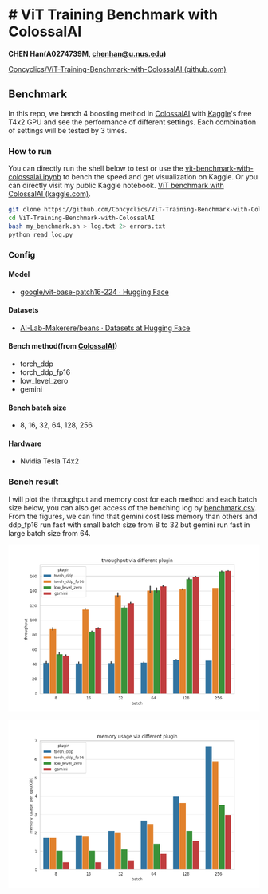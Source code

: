 # # ViT Training Benchmark with ColossalAI

**CHEN Han(A0274739M, chenhan@u.nus.edu)**

[Concyclics/ViT-Training-Benchmark-with-ColossalAI (github.com)](https://github.com/Concyclics/ViT-Training-Benchmark-with-ColossalAI)

## Benchmark

In this repo, we bench 4 boosting method in [ColossalAI](https://github.com/hpcaitech/ColossalAI) with [Kaggle](https://www.kaggle.com)'s free T4x2 GPU and see the performance of different settings. Each combination of settings will be tested by 3 times.

### How to run

You can directly run the shell below to test or use the [vit-benchmark-with-colossalai.ipynb](./vit-benchmark-with-colossalai.ipynb) to bench the speed and get visualization on Kaggle. Or you can directly visit my public Kaggle notebook. [ViT benchmark with ColossalAI (kaggle.com)](https://www.kaggle.com/code/concyclics/vit-benchmark-with-colossalai/notebook).

```bash
git clone https://github.com/Concyclics/ViT-Training-Benchmark-with-ColossalAI.git
cd ViT-Training-Benchmark-with-ColossalAI
bash my_benchmark.sh > log.txt 2> errors.txt
python read_log.py
```

### Config

#### Model

* [google/vit-base-patch16-224 · Hugging Face](https://huggingface.co/google/vit-base-patch16-224)

#### Datasets

* [AI-Lab-Makerere/beans · Datasets at Hugging Face](https://huggingface.co/datasets/AI-Lab-Makerere/beans)

#### Bench method(from [ColossalAI](https://github.com/hpcaitech/ColossalAI))

* torch_ddp
* torch_ddp_fp16
* low_level_zero
* gemini

#### Bench batch size

* 8, 16, 32, 64, 128, 256

#### Hardware

* Nvidia Tesla T4x2

### Bench result

I will plot the throughput and memory cost for each method and each batch size below, you can also get access of the benching log by [benchmark.csv](./benchmark.csv). From the figures, we can find that gemini cost less memory than others and ddp_fp16 run fast with small batch size from 8 to 32 but gemini run fast in large batch size from 64.

![throughput](images/throughput.png)

![memory](images/memory.png)
